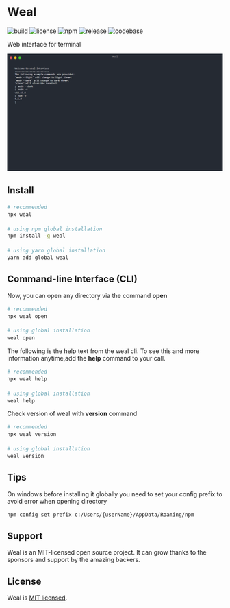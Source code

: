 # Weal

![build](https://github.com/iamando/weal/workflows/build/badge.svg)
![license](https://img.shields.io/github/license/iamando/weal?color=success)
![npm](https://img.shields.io/npm/v/weal)
![release](https://img.shields.io/github/release-date/iamando/weal)
![codebase](https://github.com/iamando/weal/workflows/codebase/badge.svg)

Web interface for terminal

![Demo](docs/weal.png)

## Install

```bash
# recommended
npx weal

# using npm global installation
npm install -g weal

# using yarn global installation
yarn add global weal
```

## Command-line Interface (CLI)

Now, you can open any directory via the command **open**

```bash
# recommended
npx weal open

# using global installation
weal open
```

The following is the help text from the weal cli. To see this and more information anytime,add the **help** command to your call.

```bash
# recommended
npx weal help

# using global installation
weal help
```

Check version of weal with **version** command

```bash
# recommended
npx weal version

# using global installation
weal version
```

## Tips

On windows before installing it globally you need to set your config prefix to avoid error when opening directory

```bash
npm config set prefix c:/Users/{userName}/AppData/Roaming/npm
```

## Support

Weal is an MIT-licensed open source project. It can grow thanks to the sponsors and support by the amazing backers.

## License

Weal is [MIT licensed](LICENSE).
